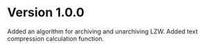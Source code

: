 # Version 1.0.0
Added an algorithm for archiving and unarchiving LZW. Added text compression calculation function. 